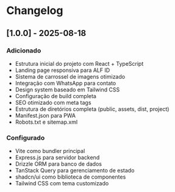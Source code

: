# Changelog

## [1.0.0] - 2025-08-18

### Adicionado
- Estrutura inicial do projeto com React + TypeScript
- Landing page responsiva para ALF ID
- Sistema de carrossel de imagens otimizado
- Integração com WhatsApp para contato
- Design system baseado em Tailwind CSS
- Configuração de build completa
- SEO otimizado com meta tags
- Estrutura de diretórios completa (public, assets, dist, project)
- Manifest.json para PWA
- Robots.txt e sitemap.xml

### Configurado
- Vite como bundler principal
- Express.js para servidor backend
- Drizzle ORM para banco de dados
- TanStack Query para gerenciamento de estado
- shadcn/ui como biblioteca de componentes
- Tailwind CSS com tema customizado